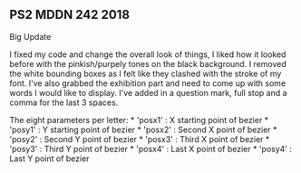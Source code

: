 ## PS2 MDDN 242 2018

Big Update

I fixed my code and change the overall look of things, I liked how it looked before with the pinkish/purpely tones on the black background. I removed the white bounding boxes as I felt like they clashed with the stroke of my font. I've also grabbed the exhibition part and need to come up with some words I would like to display. I've added in a question mark, full stop and a comma for the last 3 spaces. 

The eight parameters per letter:
	* 'posx1' : X starting point of bezier
	* 'posy1' : Y starting point of bezier
	* 'posx2' : Second X point of bezier
	* 'posy2' : Second Y point of bezier
	* 'posx3' : Third X point of bezier
	* 'posy3' : Third Y point of bezier
	* 'posx4' : Last X point of bezier
	* 'posy4' : Last Y point of bezier